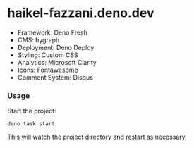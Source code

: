 # haikel-fazzani.deno.dev

- Framework: Deno Fresh
- CMS: hygraph
- Deployment: Deno Deploy
- Styling: Custom CSS
- Analytics: Microsoft Clarity
- Icons: Fontawesome
- Comment System: Disqus

### Usage

Start the project:

```
deno task start
```

This will watch the project directory and restart as necessary.
